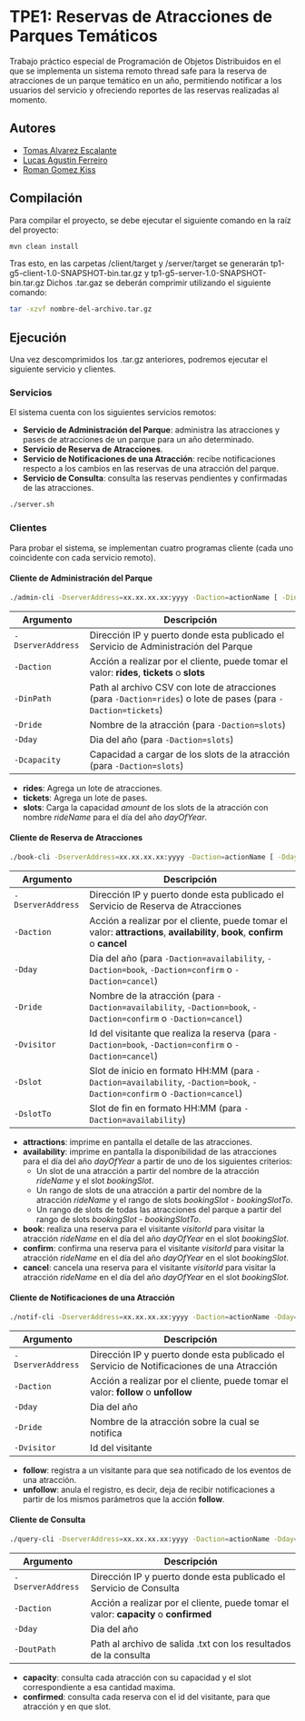 # TPE1: Reservas de Atracciones de Parques Temáticos

Trabajo práctico especial de Programación de Objetos Distribuidos en el que se implementa
un sistema remoto thread safe para la reserva de atracciones de un parque temático en
un año, permitiendo notificar a los usuarios del servicio y ofreciendo reportes de las
reservas realizadas al momento.

## Autores
- [Tomas Alvarez Escalante](https://github.com/tomalvarezz)
- [Lucas Agustin Ferreiro](https://github.com/lukyferreiro)
- [Roman Gomez Kiss](https://github.com/rgomezkiss)

## Compilación

Para compilar el proyecto, se debe ejecutar el siguiente comando en la raíz del proyecto:

```bash
mvn clean install
```

Tras esto, en las carpetas /client/target y /server/target se generarán tp1-g5-client-1.0-SNAPSHOT-bin.tar.gz y tp1-g5-server-1.0-SNAPSHOT-bin.tar.gz
Dichos .tar.gaz se deberán comprimir utilizando el siguiente comando:

```bash
tar -xzvf nombre-del-archivo.tar.gz
```

## Ejecución

Una vez descomprimidos los .tar.gz anteriores, podremos ejecutar el siguiente servicio y clientes.

### Servicios

El sistema cuenta con los siguientes servicios remotos:

- **Servicio de Administración del Parque**: administra las atracciones y pases de atracciones de un parque para un año determinado.
- **Servicio de Reserva de Atracciones**.
- **Servicio de Notificaciones de una Atracción**: recibe notificaciones respecto a los cambios en las reservas de una atracción del parque.
- **Servicio de Consulta**: consulta las reservas pendientes y confirmadas de las atracciones.

```sh
./server.sh
```

### Clientes

Para probar el sistema, se implementan cuatro programas cliente (cada uno coincidente con cada servicio remoto).

#### Cliente de Administración del Parque

```sh
./admin-cli -DserverAddress=xx.xx.xx.xx:yyyy -Daction=actionName [ -DinPath=filename | -Dride=rideName | -Dday=dayOfYear | -Dcapacity=amount ]
```

| Argumento          | Descripción                                                                                                   |
|--------------------|---------------------------------------------------------------------------------------------------------------|
| `-DserverAddress`  | Dirección IP y puerto donde esta publicado el Servicio de Administración del Parque                           |
| `-Daction`         | Acción a realizar por el cliente, puede tomar el valor: **rides**, **tickets** o **slots**                    |
| `-DinPath`         | Path al archivo CSV con lote de atracciones (para `-Daction=rides`) o lote de pases (para `-Daction=tickets`) |
| `-Dride`           | Nombre de la atracción (para `-Daction=slots`)                                                                |
| `-Dday`            | Dia del año (para `-Daction=slots`)                                                                           |
| `-Dcapacity`       | Capacidad a cargar de los slots de la atracción (para `-Daction=slots`)                                       |

- **rides**: Agrega un lote de atracciones.
- **tickets**: Agrega un lote de pases.
- **slots**: Carga la capacidad *amount* de los slots de la atracción con nombre *rideName* para el día del año *dayOfYear*.

#### Cliente de Reserva de Atracciones

```sh
./book-cli -DserverAddress=xx.xx.xx.xx:yyyy -Daction=actionName [ -Dday=dayOfYear -Dride=rideName -Dvisitor=visitorId -Dslot=bookingSlot -DslotTo=bookingSlotTo ]
```

| Argumento         | Descripción                                                                                                                   |
|-------------------|-------------------------------------------------------------------------------------------------------------------------------|
| `-DserverAddress` | Dirección IP y puerto donde esta publicado el Servicio de Reserva de Atracciones                                              |
| `-Daction`        | Acción a realizar por el cliente, puede tomar el valor: **attractions**, **availability**, **book**, **confirm** o **cancel** |
| `-Dday`           | Dia del año (para `-Daction=availability`, `-Daction=book`, `-Daction=confirm` o `-Daction=cancel`)                           |
| `-Dride`          | Nombre de la atracción (para `-Daction=availability`, `-Daction=book`, `-Daction=confirm` o `-Daction=cancel`)                |
| `-Dvisitor`       | Id del visitante que realiza la reserva (para `-Daction=book`, `-Daction=confirm` o `-Daction=cancel`)                        |
| `-Dslot`          | Slot de inicio en formato HH:MM (para `-Daction=availability`, `-Daction=book`, `-Daction=confirm` o `-Daction=cancel`)       |
| `-DslotTo`        | Slot de fin en formato HH:MM (para `-Daction=availability`)                                                                   |

- **attractions**: imprime en pantalla el detalle de las atracciones.
- **availability**: imprime en pantalla la disponibilidad de las atracciones para el día del año *dayOfYear* a partir de uno de los siguientes criterios:
  - Un slot de una atracción a partir del nombre de la atracción *rideName* y el slot *bookingSlot*.
  - Un rango de slots de una atracción a partir del nombre de la atracción *rideName* y el rango de slots *bookingSlot* - *bookingSlotTo*.
  - Un rango de slots de todas las atracciones del parque a partir del rango de slots *bookingSlot* - *bookingSlotTo*.
- **book**: realiza una reserva para el visitante *visitorId* para visitar la atracción *rideName* en el día del año *dayOfYear* en el slot *bookingSlot*.
- **confirm**: confirma una reserva para el visitante *visitorId* para visitar la atracción *rideName* en el día del año *dayOfYear* en el slot *bookingSlot*.
- **cancel**: cancela una reserva para el visitante *visitorId* para visitar la atracción *rideName* en el día del año *dayOfYear* en el slot *bookingSlot*.


#### Cliente de Notificaciones de una Atracción

```sh
./notif-cli -DserverAddress=xx.xx.xx.xx:yyyy -Daction=actionName -Dday=dayOfYear -Dride=rideName -Dvisitor=visitorId
```

| Argumento         | Descripción                                                                               |
|-------------------|-------------------------------------------------------------------------------------------|
| `-DserverAddress` | Dirección IP y puerto donde esta publicado el Servicio de Notificaciones de una Atracción |
| `-Daction`        | Acción a realizar por el cliente, puede tomar el valor: **follow** o **unfollow**         |
| `-Dday`           | Dia del año                                                                               |
| `-Dride`          | Nombre de la atracción sobre la cual se notifica                                          |
| `-Dvisitor`       | Id del visitante                                                                          |

- **follow**: registra a un visitante para que sea notificado de los eventos de una atracción.
- **unfollow**: anula el registro, es decir, deja de recibir notificaciones a partir de los mismos parámetros que la acción **follow**.

#### Cliente de Consulta

```sh
./query-cli -DserverAddress=xx.xx.xx.xx:yyyy -Daction=actionName -Dday=dayOfYear -DoutPath=output.txt 
```

| Argumento         | Descripción                                                                          |
|-------------------|--------------------------------------------------------------------------------------|
| `-DserverAddress` | Dirección IP y puerto donde esta publicado el Servicio de Consulta                   |
| `-Daction`        | Acción a realizar por el cliente, puede tomar el valor: **capacity** o **confirmed** |
| `-Dday`           | Dia del año                                                                          |
| `-DoutPath`       | Path al archivo de salida .txt con los resultados de la consulta                     |

- **capacity**: consulta cada atracción con su capacidad y el slot correspondiente a esa cantidad maxima.
- **confirmed**: consulta cada reserva con el id del visitante, para que atracción y en que slot.

